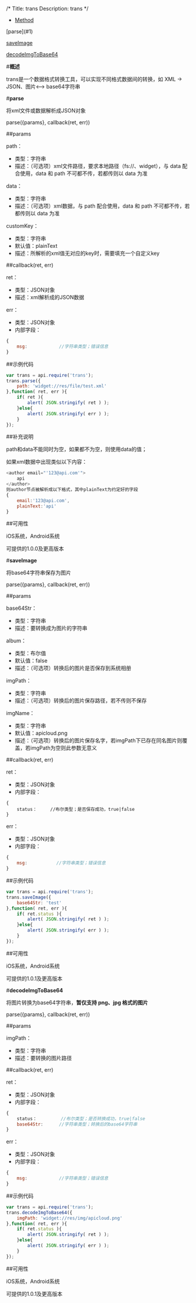 /*
Title: trans
Description: trans
*/

<ul id="tab" class="clearfix">
	<li class="active"><a href="#method-content">Method</a></li>
</ul>
<div id="method-content">

<div class="outline">
[parse](#1)

[saveImage](#2)

[decodeImgToBase64](#3)
</div>

#**概述**

trans是一个数据格式转换工具，可以实现不同格式数据间的转换，如 XML -> JSON、图片<--> base64字符串

#**parse**<div id="1"></div>

将xml文件或数据解析成JSON对象

parse({params}, callback(ret, err))

##params

path：

- 类型：字符串
- 描述：（可选项）xml文件路径，要求本地路径（fs://、widget），与 data 配合使用，data 和 path 不可都不传，若都传则以 data 为准

data：

- 类型：字符串
- 描述：（可选项）xml数据，与 path 配合使用，data 和 path 不可都不传，若都传则以 data 为准

customKey：

- 类型：字符串
- 默认值：plainText
- 描述：所解析的xml值无对应的key时，需要填充一个自定义key

##callback(ret, err)

ret：

- 类型：JSON对象
- 描述：xml解析成的JSON数据

err：

- 类型：JSON对象
- 内部字段：

```js
{
	msg:            //字符串类型；错误信息
}
```

##示例代码

```js
var trans = api.require('trans');
trans.parse({
	path: 'widget://res/file/test.xml'
},function( ret, err ){		
	if( ret ){
		alert( JSON.stringify( ret ) );
	}else{
		alert( JSON.stringify( err ) );
	}
});
```

##补充说明

path和data不能同时为空，如果都不为空，则使用data的值；

如果xml数据中出现类似以下内容：

```js
<author email="'123@api.com'">
	api
</author>
则author节点被解析成以下格式，其中plainText为约定好的字段
{
	email:'123@api.com',
	plainText:'api'
}
```
##可用性

iOS系统，Android系统

可提供的1.0.0及更高版本

#**saveImage**<div id="2"></div>

将base64字符串保存为图片

parse({params}, callback(ret, err))

##params

base64Str：

- 类型：字符串
- 描述：要转换成为图片的字符串

album：

- 类型：布尔值
- 默认值：false
- 描述：（可选项）转换后的图片是否保存到系统相册

imgPath：

- 类型：字符串
- 描述：（可选项）转换后的图片保存路径，若不传则不保存

imgName：

- 类型：字符串
- 默认值：apicloud.png
- 描述：（可选项）转换后的图片保存名字，若imgPath下已存在同名图片则覆盖，若imgPath为空则此参数无意义

##callback(ret, err)

ret：

- 类型：JSON对象
- 内部字段：

```JS
{
	status：		//布尔类型；是否保存成功，true|false
}
```

err：

- 类型：JSON对象
- 内部字段：

```js
{
	msg:		   //字符串类型；错误信息
}
```

##示例代码

```js
var trans = api.require('trans');
trans.saveImage({
	base64Str: 'test'
},function( ret, err ){		
	if( ret.status ){
		alert( JSON.stringify( ret ) );
	}else{
		alert( JSON.stringify( err ) );
	}
});
```

##可用性

iOS系统，Android系统

可提供的1.0.1及更高版本

#**decodeImgToBase64**<div id="3"></div>

将图片转换为base64字符串，**暂仅支持 png、jpg 格式的图片**

parse({params}, callback(ret, err))

##params

imgPath：

- 类型：字符串
- 描述：要转换的图片路径

##callback(ret, err)

ret：

- 类型：JSON对象
- 内部字段：

```js
{
	status：			//布尔类型；是否转换成功，true|false
	base64Str:    	//字符串类型；转换后的base64字符串
} 
```

err：

- 类型：JSON对象
- 内部字段：

```js
{
	msg:            //字符串类型；错误信息
}
```

##示例代码

```js
var trans = api.require('trans');
trans.decodeImgToBase64({
	imgPath: 'widget://res/img/apicloud.png'
},function( ret, err ){        
    if( ret.status ){
        alert( JSON.stringify( ret ) );
    }else{
        alert( JSON.stringify( err ) );
    }
});
```

##可用性

iOS系统，Android系统

可提供的1.0.1及更高版本

